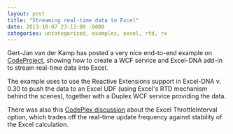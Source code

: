 ```yaml
---
layout: post
title: "Streaming real-time data to Excel"
date: 2013-10-07 23:13:00 -0000
categories: uncategorized, examples, excel, rtd, rx
---
```

Gert-Jan van der Kamp has posted a very nice end-to-end example on [CodeProject][codeproject-streaming], showing how to create a WCF service and Excel-DNA add-in to stream real-time data into Excel.

The example uses to use the Reactive Extensions support in Excel-DNA v. 0.30 to push the data to an Excel UDF (using Excel's RTD mechanism behind the scenes), together with a Duplex WCF service providing the data.

There was also this [CodePlex discussion][codeplex-460904] about the Excel ThrottleInterval option, which trades off the real-time update frequency against stability of the Excel calculation.

[codeproject-streaming]: http://www.codeproject.com/Articles/662009/Streaming-realtime-data-to-Excel
[codeplex-460904]: https://exceldna.codeplex.com/discussions/460904
